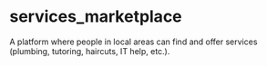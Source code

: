 # services_marketplace
A platform where people in local areas can find and offer services (plumbing, tutoring, haircuts, IT help, etc.).
